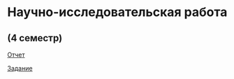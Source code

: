 # Научно-исследовательская работа 
## (4 семестр) 
[Отчет](https://github.com/ShekhovtcovaE/nir/blob/main/%D0%A8%D0%B0%D0%B1%D0%BB%D0%BE%D0%BD-%D0%9E%D1%82%D1%87%D0%B5%CC%88%D1%82-%D0%9D%D0%98%D0%A0-4%D1%81-2024.pdf)


[Задание](https://github.com/ShekhovtcovaE/nir/blob/main/%D0%A8%D0%B0%D0%B1%D0%BB%D0%BE%D0%BD-%D0%97%D0%B0%D0%B4%D0%B0%D0%BD%D0%B8%D0%B5-%D0%9D%D0%98%D0%A0-4%D1%81-2024.pdf)
